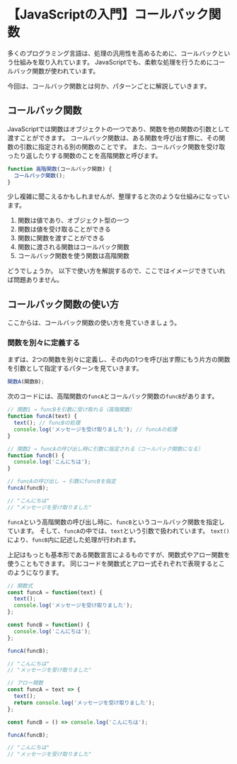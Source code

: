 # 【JavaScriptの入門】コールバック関数

多くのプログラミング言語は、処理の汎用性を高めるために、コールバックという仕組みを取り入れています。
JavaScriptでも、柔軟な処理を行うためにコールバック関数が使われています。

今回は、コールバック関数とは何か、パターンごとに解説していきます。

## コールバック関数
JavaScriptでは関数はオブジェクトの一つであり、関数を他の関数の引数として渡すことができます。
コールバック関数は、ある関数を呼び出す際に、その関数の引数に指定される別の関数のことです。
また、コールバック関数を受け取ったり返したりする関数のことを高階関数と呼びます。
```javascript
function 高階関数(コールバック関数) {
  コールバック関数();
}
```

少し複雑に聞こえるかもしれませんが、整理すると次のような仕組みになっています。
1. 関数は値であり、オブジェクト型の一つ
2. 関数は値を受け取ることができる
3. 関数に関数を渡すことができる
4. 関数に渡される関数はコールバック関数
5. コールバック関数を使う関数は高階関数

どうでしょうか。
以下で使い方を解説するので、ここではイメージできていれば問題ありません。

## コールバック関数の使い方
ここからは、コールバック関数の使い方を見ていきましょう。

### 関数を別々に定義する
まずは、2つの関数を別々に定義し、その内の1つを呼び出す際にもう片方の関数を引数として指定するパターンを見ていきます。
```javascript
関数A(関数B);
```

次のコードには、高階関数の```funcA```とコールバック関数の```funcB```があります。
```javascript
// 関数1 → funcBを引数に受け取れる（高階関数）
function funcA(text) {
  text(); // funcBの処理
  console.log('メッセージを受け取りました'); // funcAの処理
}

// 関数2 → funcAの呼び出し時に引数に指定される（コールバック関数になる）
function funcB() {
  console.log('こんにちは');
}

// funcAの呼び出し → 引数にfuncBを指定
funcA(funcB);

// "こんにちは"
// "メッセージを受け取りました"
```
```funcA```という高階関数の呼び出し時に、```funcB```というコールバック関数を指定しています。
そして、```funcA```の中では、```text```という引数で扱われています。
```text()```により、```funcB```内に記述した処理が行われます。

上記はもっとも基本形である関数宣言によるものですが、関数式やアロー関数を使うこともできます。
同じコードを関数式とアロー式それぞれで表現するとこのようになります。
```javascript
// 関数式
const funcA = function(text) {
  text();
  console.log('メッセージを受け取りました');
};

const funcB = function() {
  console.log('こんにちは');
};

funcA(funcB);

// "こんにちは"
// "メッセージを受け取りました"
```

```javascript
// アロー関数
const funcA = text => {
  text();
  return console.log('メッセージを受け取りました');
};

const funcB = () => console.log('こんにちは');

funcA(funcB);

// "こんにちは"
// "メッセージを受け取りました"
```
